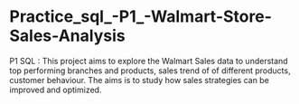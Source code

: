 # Practice_sql_-P1_-Walmart-Store-Sales-Analysis
P1 SQL : This project aims to explore the Walmart Sales data to understand top performing branches and products, sales trend of of different products, customer behaviour. The aims is to study how sales strategies can be improved and optimized. 
